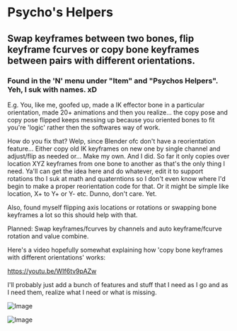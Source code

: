 # Psycho's Helpers

## Swap keyframes between two bones, flip keyframe fcurves or copy bone keyframes between pairs with different orientations.

### Found in the 'N' menu under "Item" and "Psychos Helpers". Yeh, I suk with names. xD

E.g. You, like me, goofed up, made a IK effector bone in a particular orientation, made 20+ animations and then you realize... the copy pose and copy pose flipped keeps messing up because you oriented bones to fit you're 'logic' rather then the softwares way of work.

How do you fix that? Welp, since Blender ofc don't have a reorientation feature...
Either copy old IK keyframes on new one by single channel and adjust/flip as needed or...
Make my own. And I did.
So far it only copies over location XYZ keyframes from one bone to another as that's the only thing I need.
Ya'll can get the idea here and do whatever, edit it to support rotations tho I suk at math and quaterntions so I don't even know where I'd begin to make a proper reorientation code for that.
Or it might be simple like location, X+ to Y+ or Y- etc. Dunno, don't care. Yet.

Also, found myself flipping axis locations or rotations or swapping bone keyframes a lot so this should help with that.

Planned: Swap keyframes/fcurves by channels and auto keyframe/fcurve rotation and value combine.

Here's a video hopefully somewhat explaining how 'copy bone keyframes with different orientations' works:

https://youtu.be/WIf6tv9pAZw


I'll probably just add a bunch of features and stuff that I need as I go and as I need them, realize what I need or what is missing.

![Image](https://github.com/user-attachments/assets/46ebce29-0fc6-4e2a-b981-f124dc4bd81f)

![Image](https://github.com/user-attachments/assets/7ada7f80-cc6d-4639-9cec-0a56e3273ecc)
